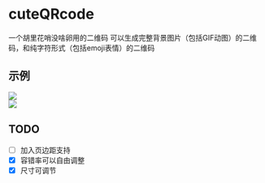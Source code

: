 # cuteQRcode
一个胡里花哨没啥卵用的二维码
可以生成完整背景图片（包括GIF动图）的二维码，和纯字符形式（包括emoji表情）的二维码  
## 示例
![](https://raw.githubusercontent.com/xiyuanpingtadi/cuteQRcode/master/temp/f026baf9ac80b64cb223a8a56c61d738.gif)  
![](https://raw.githubusercontent.com/xiyuanpingtadi/cuteQRcode/master/temp/38c75f3c2621311e1f8a09a6c92a85f3.jpg)  

## TODO
- [ ] 加入页边距支持  
- [X] 容错率可以自由调整
- [X] 尺寸可调节

